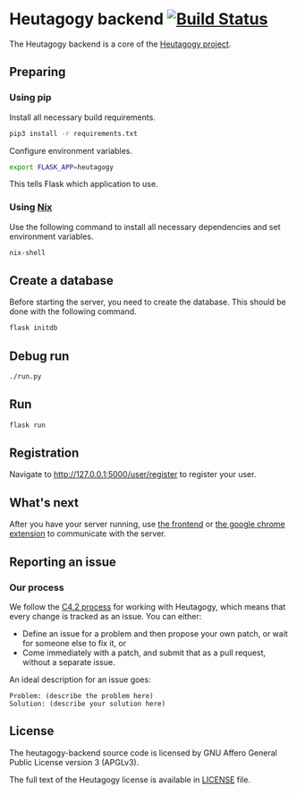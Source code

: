 # Heutagogy backend [![Build Status](https://travis-ci.org/heutagogy/heutagogy-backend.svg?branch=master)](https://travis-ci.org/heutagogy/heutagogy-backend)

The Heutagogy backend is a core of the [Heutagogy project](https://github.com/heutagogy).

## Preparing
### Using pip
Install all necessary build requirements.
```sh
pip3 install -r requirements.txt
```

Configure environment variables.
```sh
export FLASK_APP=heutagogy
```

This tells Flask which application to use.


### Using [Nix](https://nixos.org/nix/)
Use the following command to install all necessary dependencies and set environment variables.
```sh
nix-shell
```

## Create a database
Before starting the server, you need to create the database. This should be done with the following command.
```sh
flask initdb
```

## Debug run
```sh
./run.py
```

## Run
```sh
flask run
```

## Registration
Navigate to <http://127.0.0.1:5000/user/register> to register your user.

## What's next
After you have your server running, use [the frontend](https://github.com/heutagogy/heutagogy-frontend) or [the google chrome extension](https://github.com/heutagogy/heutagogy-chrome-extension) to communicate with the server.

## Reporting an issue
### Our process
We follow the [C4.2 process](https://rfc.zeromq.org/spec:42) for working with Heutagogy, which means that every change is tracked as an issue. You can either:

- Define an issue for a problem and then propose your own patch, or wait for someone else to fix it, or
- Come immediately with a patch, and submit that as a pull request, without a separate issue.

An ideal description for an issue goes:
```
Problem: (describe the problem here)
Solution: (describe your solution here)
```

## License
The heutagogy-backend source code is licensed by GNU Affero General Public License version 3 (APGLv3).

The full text of the Heutagogy license is available in [LICENSE](./LICENSE) file.
